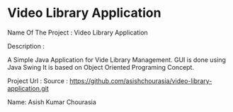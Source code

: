 # Video Library Application

Name Of The Project : Video Library Application

Description :
   
   A Simple Java Application for Vide Library Management.
   GUI is done using Java Swing
   It is based on Object Oriented Programing Concept.
   

Project Url :
   Source : https://github.com/asishchourasia/video-library-application.git
   

Name: Asish Kumar Chourasia
 
